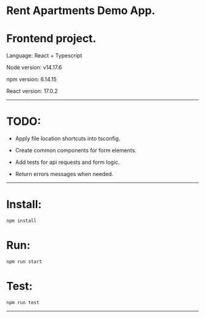 # Rent Apartments Demo App. 
# Frontend project.

Language: React + Typescript

Node version: v14.17.6

npm version: 6.14.15

React version: 17.0.2

---
# TODO:

- Apply file location shortcuts into tsconfig.

- Create common components for form elements.

- Add tests for api requests and form logic.

- Return errors messages when needed.

---

# Install:

```sh
npm install
```

# Run:

```sh
npm run start
```

# Test:

```sh
npm run test
```
---
